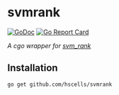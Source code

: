 # svmrank

[![GoDoc](https://godoc.org/github.com/hscells/transmute?status.svg)](https://godoc.org/github.com/hscells/transmute)
[![Go Report Card](https://goreportcard.com/badge/github.com/hscells/transmute)](https://goreportcard.com/report/github.com/hscells/transmute)

_A cgo wrapper for [svm_rank](https://www.cs.cornell.edu/people/tj/svm_light/svm_rank.html)_

## Installation

```
go get github.com/hscells/svmrank
```